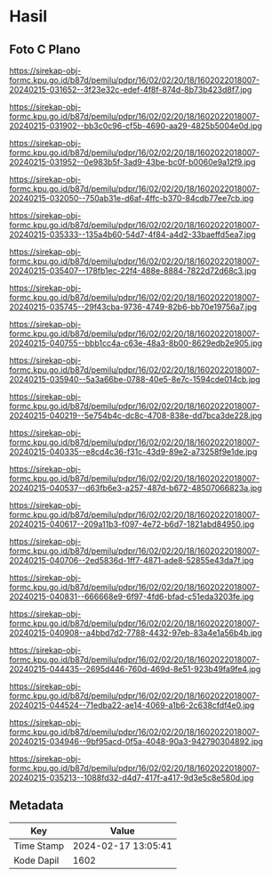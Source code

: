 # Hasil

## Foto C Plano

https://sirekap-obj-formc.kpu.go.id/b87d/pemilu/pdpr/16/02/02/20/18/1602022018007-20240215-031652--3f23e32c-edef-4f8f-874d-8b73b423d8f7.jpg

https://sirekap-obj-formc.kpu.go.id/b87d/pemilu/pdpr/16/02/02/20/18/1602022018007-20240215-031902--bb3c0c96-cf5b-4690-aa29-4825b5004e0d.jpg

https://sirekap-obj-formc.kpu.go.id/b87d/pemilu/pdpr/16/02/02/20/18/1602022018007-20240215-031952--0e983b5f-3ad9-43be-bc0f-b0060e9a12f9.jpg

https://sirekap-obj-formc.kpu.go.id/b87d/pemilu/pdpr/16/02/02/20/18/1602022018007-20240215-032050--750ab31e-d6af-4ffc-b370-84cdb77ee7cb.jpg

https://sirekap-obj-formc.kpu.go.id/b87d/pemilu/pdpr/16/02/02/20/18/1602022018007-20240215-035333--135a4b60-54d7-4f84-a4d2-33baeffd5ea7.jpg

https://sirekap-obj-formc.kpu.go.id/b87d/pemilu/pdpr/16/02/02/20/18/1602022018007-20240215-035407--178fb1ec-22f4-488e-8884-7822d72d68c3.jpg

https://sirekap-obj-formc.kpu.go.id/b87d/pemilu/pdpr/16/02/02/20/18/1602022018007-20240215-035745--29f43cba-9736-4749-82b6-bb70e19756a7.jpg

https://sirekap-obj-formc.kpu.go.id/b87d/pemilu/pdpr/16/02/02/20/18/1602022018007-20240215-040755--bbb1cc4a-c63e-48a3-8b00-8629edb2e905.jpg

https://sirekap-obj-formc.kpu.go.id/b87d/pemilu/pdpr/16/02/02/20/18/1602022018007-20240215-035940--5a3a66be-0788-40e5-8e7c-1594cde014cb.jpg

https://sirekap-obj-formc.kpu.go.id/b87d/pemilu/pdpr/16/02/02/20/18/1602022018007-20240215-040219--5e754b4c-dc8c-4708-838e-dd7bca3de228.jpg

https://sirekap-obj-formc.kpu.go.id/b87d/pemilu/pdpr/16/02/02/20/18/1602022018007-20240215-040335--e8cd4c36-f31c-43d9-89e2-a73258f9e1de.jpg

https://sirekap-obj-formc.kpu.go.id/b87d/pemilu/pdpr/16/02/02/20/18/1602022018007-20240215-040537--d63fb6e3-a257-487d-b672-48507066823a.jpg

https://sirekap-obj-formc.kpu.go.id/b87d/pemilu/pdpr/16/02/02/20/18/1602022018007-20240215-040617--209a11b3-f097-4e72-b6d7-1821abd84950.jpg

https://sirekap-obj-formc.kpu.go.id/b87d/pemilu/pdpr/16/02/02/20/18/1602022018007-20240215-040706--2ed5836d-1ff7-4871-ade8-52855e43da7f.jpg

https://sirekap-obj-formc.kpu.go.id/b87d/pemilu/pdpr/16/02/02/20/18/1602022018007-20240215-040831--666668e9-6f97-4fd6-bfad-c51eda3203fe.jpg

https://sirekap-obj-formc.kpu.go.id/b87d/pemilu/pdpr/16/02/02/20/18/1602022018007-20240215-040908--a4bbd7d2-7788-4432-97eb-83a4e1a56b4b.jpg

https://sirekap-obj-formc.kpu.go.id/b87d/pemilu/pdpr/16/02/02/20/18/1602022018007-20240215-044435--2695d446-760d-469d-8e51-923b49fa9fe4.jpg

https://sirekap-obj-formc.kpu.go.id/b87d/pemilu/pdpr/16/02/02/20/18/1602022018007-20240215-044524--71edba22-ae14-4069-a1b6-2c638cfdf4e0.jpg

https://sirekap-obj-formc.kpu.go.id/b87d/pemilu/pdpr/16/02/02/20/18/1602022018007-20240215-034946--9bf95acd-0f5a-4048-90a3-942790304892.jpg

https://sirekap-obj-formc.kpu.go.id/b87d/pemilu/pdpr/16/02/02/20/18/1602022018007-20240215-035213--1088fd32-d4d7-417f-a417-9d3e5c8e580d.jpg


## Metadata

| Key        | Value               |
| ---------- | ------------------- |
| Time Stamp | 2024-02-17 13:05:41 |
| Kode Dapil | 1602                |



